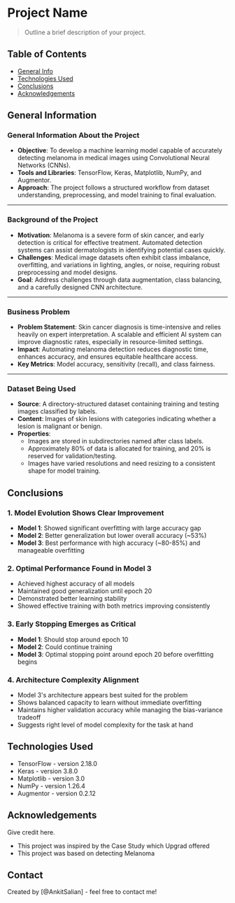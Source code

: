 # Project Name
> Outline a brief description of your project.


## Table of Contents
* [General Info](#general-information)
* [Technologies Used](#technologies-used)
* [Conclusions](#conclusions)
* [Acknowledgements](#acknowledgements)

<!-- You can include any other section that is pertinent to your problem -->

## General Information
### General Information About the Project
- **Objective**: To develop a machine learning model capable of accurately detecting melanoma in medical images using Convolutional Neural Networks (CNNs).
- **Tools and Libraries**: TensorFlow, Keras, Matplotlib, NumPy, and Augmentor.
- **Approach**: The project follows a structured workflow from dataset understanding, preprocessing, and model training to final evaluation.

---

### Background of the Project
- **Motivation**: Melanoma is a severe form of skin cancer, and early detection is critical for effective treatment. Automated detection systems can assist dermatologists in identifying potential cases quickly.
- **Challenges**: Medical image datasets often exhibit class imbalance, overfitting, and variations in lighting, angles, or noise, requiring robust preprocessing and model designs.
- **Goal**: Address challenges through data augmentation, class balancing, and a carefully designed CNN architecture.

---

### Business Problem
- **Problem Statement**: Skin cancer diagnosis is time-intensive and relies heavily on expert interpretation. A scalable and efficient AI system can improve diagnostic rates, especially in resource-limited settings.
- **Impact**: Automating melanoma detection reduces diagnostic time, enhances accuracy, and ensures equitable healthcare access.
- **Key Metrics**: Model accuracy, sensitivity (recall), and class fairness.

---

### Dataset Being Used
- **Source**: A directory-structured dataset containing training and testing images classified by labels.
- **Content**: Images of skin lesions with categories indicating whether a lesion is malignant or benign.
- **Properties**:
  - Images are stored in subdirectories named after class labels.
  - Approximately 80% of data is allocated for training, and 20% is reserved for validation/testing.
  - Images have varied resolutions and need resizing to a consistent shape for model training.


<!-- You don't have to answer all the questions - just the ones relevant to your project. -->

## Conclusions
### 1. Model Evolution Shows Clear Improvement

- **Model 1**: Showed significant overfitting with large accuracy gap  
- **Model 2**: Better generalization but lower overall accuracy (~53%)  
- **Model 3**: Best performance with high accuracy (~80-85%) and manageable overfitting  

### 2. Optimal Performance Found in Model 3

- Achieved highest accuracy of all models  
- Maintained good generalization until epoch 20  
- Demonstrated better learning stability  
- Showed effective training with both metrics improving consistently  

### 3. Early Stopping Emerges as Critical

- **Model 1**: Should stop around epoch 10  
- **Model 2**: Could continue training  
- **Model 3**: Optimal stopping point around epoch 20 before overfitting begins  

### 4. Architecture Complexity Alignment

- Model 3's architecture appears best suited for the problem  
- Shows balanced capacity to learn without immediate overfitting  
- Maintains higher validation accuracy while managing the bias-variance tradeoff  
- Suggests right level of model complexity for the task at hand  







<!-- You don't have to answer all the questions - just the ones relevant to your project. -->

## Technologies Used
- TensorFlow - version 2.18.0
- Keras - version 3.8.0
- Matplotlib - version 3.0
- NumPy - version 1.26.4
- Augmentor - version 0.2.12

<!-- As the libraries versions keep on changing, it is recommended to mention the version of library used in this project -->

## Acknowledgements
Give credit here.
- This project was inspired by the Case Study which Upgrad offered
- This project was based on detecting Melanoma


## Contact
Created by [@AnkitSalian] - feel free to contact me!


<!-- Optional -->
<!-- ## License -->
<!-- This project is open source and available under the [... License](). -->

<!-- You don't have to include all sections - just the one's relevant to your project -->